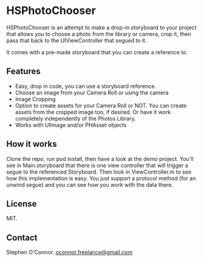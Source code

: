 # HSPhotoChooser

HSPhotoChooser is an attempt to make a drop-in storyboard to your project that allows you to choose a photo from the library or camera, crop it, then pass that back to the UIViewController that segued to it.

It comes with a pre-made storyboard that you can create a reference to.

## Features

- Easy, drop in code, you can use a storyboard reference.
- Choose an image from your Camera Roll or using the camera
- Image Cropping
- Option to create assets for your Camera Roll or NOT.  You can create assets from the cropped image too, if desired.  Or have it work completely independently of the Photos Library.
- Works with UIImage and/or PHAsset objects


## How it works

Clone the repo, run pod install, then have a look at the demo project.  You'll see in Main.storyboard that there is one view controller that will trigger a segue to the referenced Storyboard.  Then look in ViewController.m to see how this implementation is easy.  You just support a protocol method (for an unwind segue) and you can see how you work with the data there.

## License

MIT.

## Contact

Stephen O'Connor.  oconnor.freelance@gmail.com

